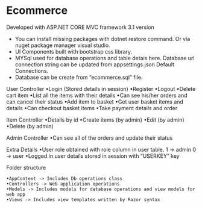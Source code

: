 # Ecommerce 

Developed with ASP.NET CORE MVC framework 3.1 version

* You can install missing packages with dotnet restore  command. Or via nuget package manager visual studio. 
* UI Components built with bootstrap css library.
* MYSql used for database operations and table detais here. Database url connection string can be updated from appsettings.json Default Connections.
* Database can be create from “ecommerce.sql” file.

User Controller
    •Login (Stored details in session)
    •Register
    •Logout
    •Delete cart item
    •List all the items with their details
    •Can see his/her orders and can cancel their status
    •Add item to basket
    •Get user basket items and details
    •Can checkout basket items
    •Take payment details and order

Item Controller
    •Details by id
    •Create items (by admin)
    •Edit  (by admin)
    •Delete (by admin)

Admin Controller
    •Can see all of the orders and update their status

Extra Details
    •User role obtained with role column in user table.
        1 -> admin
        0 -> user
    •Logged in user details stored in session with “USERKEY” key

Folder structure

    •AppContext -> Includes Db operations class
    •Controllers -> Web application operations
    •Models -> Includes models for database operations and view models for web app
    •Views -> Includes view templates written by Razor syntax





